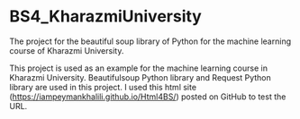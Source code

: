 # BS4_KharazmiUniversity
The project for the beautiful soup library of Python for the machine learning course of Kharazmi University.

This project is used as an example for the machine learning course in Kharazmi University.
Beautifulsoup Python library and Request Python library are used in this project.
I used this html site (https://iampeymankhalili.github.io/Html4BS/) posted on GitHub to test the URL.
